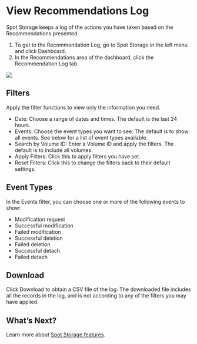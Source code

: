 # View Recommendations Log
Spot Storage keeps a log of the actions you have taken based on the Recommendations presented.

1. To get to the Recommendation Log, go to Spot Storage in the left menu and click Dashboard.
2. In the Recommendations area of the dashboard, click the Recommendation Log tab.

<img src="/spot-storage/_media/view-recommendations-log-n001.png" />

## Filters

Apply the filter functions to view only the information you need.
- Date: Choose a range of dates and times. The default is the last 24 hours.
- Events: Choose the event types you want to see. The default is to show all events. See below for a list of event types available.
- Search by Volume ID: Enter a Volume ID and apply the filters. The default is to include all volumes.
- Apply Filters: Click this to apply filters you have set.
- Reset Filters: Click this to change the filters back to their default settings.

## Event Types

In the Events filter, you can choose one or more of the following events to show:
- Modification request
- Successful modification
- Failed modification
- Successful deletion
- Failed deletion
- Successful detach
- Failed detach

## Download

Click Download to obtain a CSV file of the log. The downloaded file includes all the records in the log, and is not according to any of the filters you may have applied.

## What’s Next?

Learn more about [Spot Storage features](spot-storage/).
